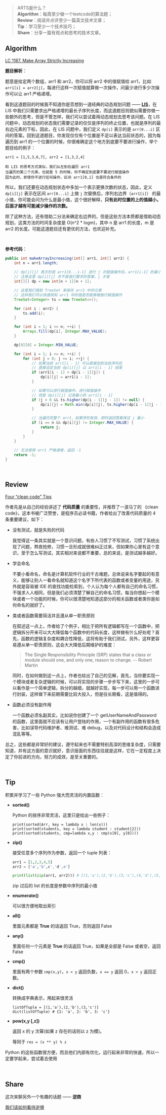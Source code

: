 > ARTS是什么？<br>
**Algorithm**：每周至少做一个leetcode的算法题；<br>
**Review**：阅读并点评至少一篇英文技术文章；<br>
**Tip**：学习至少一个技术技巧；<br>
**Share**：分享一篇有观点和思考的技术文章。

## Algorithm

[LC 1187. Make Array Strictly Increasing](https://leetcode.com/problems/make-array-strictly-increasing/)

**题目解析**：

题意是给定两个数组，arr1 和 arr2，你可以将 arr2 中的值赋值给 arr1，比如 `arr1[i] = arr2[j]`，每进行这样一次赋值就算做一次操作，问最少进行多少次操作可以让 arr1 严格递增。

看到这道题目的时候我不知道你是否想到一道经典的动态规划问题 —— **[LIS](https://leetcode.com/problems/longest-increasing-subsequence/)**，在 LIS 中我们只需要求出严格递增的最长子序列长度，而这道题目则貌似需要你做一些额外的思考，但是不管怎样，我们可以尝试着用动态规划去思考该问题。在 LIS 问题中，动态规划的状态我们需要记录的仅仅是序列的终止位置，也就是序列的最右边元素的下标，因此，在 LIS 问题中，我们定义 `dp[i]` 表示的是 `arr[0...i]` 区间的答案。回到这道题目，你发现仅仅有个位置是不足以表达当前状态的，因为每遍历到 arr1 的一个位置的时候，你很难确定这个地方到底要不要进行操作，举个题目给的例子：
```
arr1 = [1,5,3,6,7], arr2 = [1,3,2,4]

和 LIS 的思考方式类似，我们从左到右遍历 arr1
当遍历的第二个元素，也就是 5 的时候，你不确定到底要不要进行赋值操作
因为此时，即使你不进行任何操作，区间 arr1[0,1] 也是符合条件的
```
所以，我们还要在动态规划状态中多加一个表示更换次数的状态，因此，定义 `dp[i][j]` 表示在区间 `arr[0...i]` 上做 `j` 次替换后，序列右边界（`arr1[i]`） 的最小值，你可能会问为什么是最小值，这个很好解释，**只有此时位置的上的值越小，后面才越有可能减少操作的次数。**

除了这种方法，还有借助二分法来确定右边界的，但是这些方法本质都是借助动态规划，这类方法的时间复杂度是 O(n^2 * logm)，其中 n 是 arr1 的长度，m 是 arr2 的长度。可能这道题目还有更优的方法，也欢迎补充。

<br>

**参考代码**：
```java
public int makeArrayIncreasing(int[] arr1, int[] arr2) {
    int n = arr1.length;
    
    // dp[i][j] 表示的是 arr1[0...i-1] 进行 j 次赋值操作后，arr1[i-1] 的最小值
    // 注意这里 dp[i][j] 并不是我们要求的答案，j 才是
    int[][] dp = new int[n + 1][n + 1];

    // 这里我们借助 TreeSet 来保存 arr2 中的元素
    // 这样我们可以快速获知 arr1 中的值是否能够被施行赋值操作
    TreeSet<Integer> ts = new TreeSet<>();

    for (int i : arr2) {
        ts.add(i);
    }

    for (int i = 1; i <= n; ++i) {
        Arrays.fill(dp[i], Integer.MAX_VALUE);
    }

    dp[0][0] = Integer.MIN_VALUE;

    for (int i = 1; i <= n; ++i) {
        for (int j = 0; j <= i; ++j) {
            // 如果当前 arr1[i - 1] 可以直接加到当前序列后
            // 直接设定当前 dp[i][j] 以 arr1[i - 1] 结尾
            if (arr1[i - 1] > dp[i - 1][j]) {
                dp[i][j] = arr1[i - 1];
            }

            // 如果可以进行赋值操作，进行赋值操作
            // 但是 dp[i][j] 记录最小的 arr1[i - 1]
            if (j > 0 && ts.higher(dp[i - 1][j - 1]) != null) {
                dp[i][j] = Math.min(dp[i][j], ts.higher(dp[i - 1][j - 1]));
            }

            // 当遍历完整个 arr1，如果序列有效，即时返回答案保证 j 最小
            if (i == n && dp[i][j] != Integer.MAX_VALUE) {
                return j;
            }
        }
    }
    
    // 无法使得 arr1 严格递增，返回 -1
    return -1;
}
```

<br>

## Review

[Four “clean code” Tips](https://engineering.videoblocks.com/these-four-clean-code-tips-will-dramatically-improve-your-engineering-teams-productivity-b5bd121dd150)

作者先是从自己的经验讲述了 **代码质量** 的重要性，并推荐了一波马丁的 《clean code》，这本书被广泛赞誉，是程序员必读书籍，作者给出了改善代码质量的 4 条重要建议，如下：
* 没有测试，就是失败的代码

  我觉得这一条其实就是一个意识问题，有些人习惯了不写测试，习惯了系统出现了问题，熬夜抢修，习惯一旦形成就很难纠正过来，但如果你心里有这个意识，至于怎么写测试，其实相对来说都不重要，总的来说，是测试越多越好。

* 学会命名

  不要小看命名，命名是计算机软件行业的千古难题，总体说来名字要起的有意义，能够让别人一看命名就知道这个名字下所代表的函数或者变量的用途，另外就是容易被 IDE 的查找功能检索到，个人认为每个人都有自己的命名习惯，不强求人人相同，但是我们必须清楚了解自己的命名习惯，每当你想起一个模块或者一个功能的时候，你可以很清楚地知道这部分的相关函数或者类你是如何命名的就好了。

* 类或者函数需要简洁并且遵从单一职责原则

  在叙述这一点上，作者给了个例子，相比于把所有逻辑都写在一个函数中，把逻辑拆分开来可以大大降低每个函数中的代码长度，这样做有什么好处呢？首先，函数的逻辑复杂度和耦合性降低，这将有助于我们测试，另外，这样更容易遵从单一职责原则，这会大大降低后期维护的难度：
  
  > The Single Responsibility Principle (SRP) states that a class or module should one, and only one, reason to change.   -- Robert Martin

  同时，在如何做到这一点上，作者也给出了自己的见解，首先，当你要实现一个模块或者复杂逻辑的时候，可以将实现的步骤一步步写下来，这里的一步可以看作是一个简单逻辑，拆分的越细，就越好实现，每一步可以用一个函数进行封装，这样做下来前期需要比较大投入，但是往长期看，这是值得的。

* 函数必须没有副作用

  一个函数必须名副其实，比如说你创建了一个 getUserNameAndPassword 的函数，这里面就不应该有让用户登陆的作用，一个有副作用的函数有很多危害，比如误导代码维护者、难测试、难 debug，以及对代码设计和结构会造成混乱等等。

总之，这些都是非常好的建议，遵守起来也不需要特别高深的思维复杂度，只需要知道，并有这方面的意识就好，意识层面的东西往往就是这样，它在一定程度上决定了你前进的方向，努力的成效，是至关重要的。

<br>

## Tip

积累并学习了一些 Python 强大而灵活的内置函数：

* **sorted()**

  Python 的排序非常灵活，这里只是给出一些例子：
  
  ```
  print(sorted(Arr, key = lambda x : len(x)))
  print(sorted(students, key = lambda student : student[2]))
  print(sorted(students, cmp=lambda x,y : cmp(x[0], y[0])))
  ```
* **zip()**

  接受任意多个序列作为参数，返回一个 tuple 列表：
  
  ```python
  arr1 = [1,2,3,4,5]
  arr2 = ['a','b',c','d',e']
  
  print(list(zip(arr1, arr2))) # [(1,'a'),(2,'b'),(3,'c'),(4,'d'),(5,'e')]
  ```
  
  zip 过后的 list 的长度是参数中序列的最小值

* **enumerate()**

  可以很方便地取出索引

* **all()**

  里面元素都是 **True** 的话返回 True，否则返回 False
  
* **any()**

  里面任何一个元素是 **True** 的话返回 True，如果是全部是 False 或者空，返回 False
  
* **cmp()**

  里面有两个参数 `cmp(x,y)`，`x < y` 返回负数，`x == y` 返回 0，`x > y` 返回正数。

* **dict()**
  
  转换成字典表示，用起来很灵活

  ```
  listOfTuple = [(1,'a'),(2,'b'),(3,'c')]
  dict(listOfTuple) # {1: 'a', 2: 'b', 3: 'c'}
  ```

* **pow(x,y [,z])**

  返回 x 的 y 次幂(如果 z 存在的话则以 z 为模)。
  
  等同于 `res = (x ** y) % z`

Python 的这些函数很方便，而且他们内部有优化，运行起来非常的快速，所以一定要学起来，尝试着去使用

<br>

## Share

这次来聊另外一个有趣的话题 —— **逆商**

[我们该如何看待逆境](./我们该如何看待逆境.md)